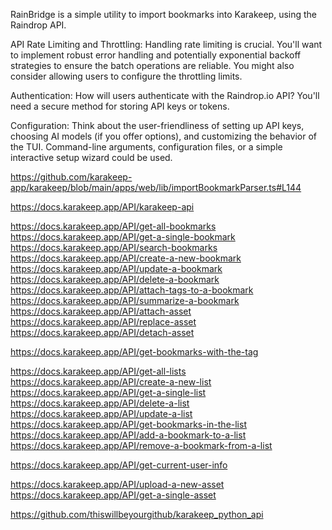 RainBridge is a simple utility to import bookmarks into Karakeep, using the Raindrop API.

API Rate Limiting and Throttling: Handling rate limiting is crucial. You'll want to implement robust error handling and potentially exponential backoff strategies to ensure the batch operations are reliable. You might also consider allowing users to configure the throttling limits.

Authentication: How will users authenticate with the Raindrop.io API? You'll need a secure method for storing API keys or tokens.

Configuration: Think about the user-friendliness of setting up API keys, choosing AI models (if you offer options), and customizing the behavior of the TUI. Command-line arguments, configuration files, or a simple interactive setup wizard could be used.

https://github.com/karakeep-app/karakeep/blob/main/apps/web/lib/importBookmarkParser.ts#L144

https://docs.karakeep.app/API/karakeep-api

https://docs.karakeep.app/API/get-all-bookmarks
https://docs.karakeep.app/API/get-a-single-bookmark
https://docs.karakeep.app/API/search-bookmarks
https://docs.karakeep.app/API/create-a-new-bookmark
https://docs.karakeep.app/API/update-a-bookmark
https://docs.karakeep.app/API/delete-a-bookmark
https://docs.karakeep.app/API/attach-tags-to-a-bookmark
https://docs.karakeep.app/API/summarize-a-bookmark
https://docs.karakeep.app/API/attach-asset
https://docs.karakeep.app/API/replace-asset
https://docs.karakeep.app/API/detach-asset

https://docs.karakeep.app/API/get-bookmarks-with-the-tag

https://docs.karakeep.app/API/get-all-lists
https://docs.karakeep.app/API/create-a-new-list
https://docs.karakeep.app/API/get-a-single-list
https://docs.karakeep.app/API/delete-a-list
https://docs.karakeep.app/API/update-a-list
https://docs.karakeep.app/API/get-bookmarks-in-the-list
https://docs.karakeep.app/API/add-a-bookmark-to-a-list
https://docs.karakeep.app/API/remove-a-bookmark-from-a-list

https://docs.karakeep.app/API/get-current-user-info

https://docs.karakeep.app/API/upload-a-new-asset
https://docs.karakeep.app/API/get-a-single-asset

https://github.com/thiswillbeyourgithub/karakeep_python_api
